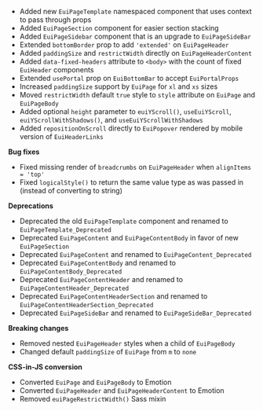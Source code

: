 - Added new `EuiPageTemplate` namespaced component that uses context to pass through props
- Added `EuiPageSection` component for easier section stacking
- Added `EuiPageSidebar` component that is an upgrade to `EuiPageSideBar`
- Extended `bottomBorder` prop to add `'extended'` on `EuiPageHeader`
- Added `paddingSize` and `restrictWidth` directly on `EuiPageHeaderContent`
- Added `data-fixed-headers` attribute to `<body>` with the count of fixed `EuiHeader` components
- Extended `usePortal` prop on `EuiBottomBar` to accept `EuiPortalProps`
- Increased `paddingSize` support by `EuiPage` for `xl` and `xs` sizes
- Moved `restrictWidth` default `true` style to `style` attribute on `EuiPage` and `EuiPageBody`
- Added optional `height` parameter to `euiYScroll()`, `useEuiYScroll`, `euiYScrollWithShadows()`, and `useEuiYScrollWithShadows`
- Added `repositionOnScroll` directly to `EuiPopover` rendered by mobile version of `EuiHeaderLinks`

**Bug fixes**

- Fixed missing render of `breadcrumbs` on `EuiPageHeader` when `alignItems = 'top'`
- Fixed `logicalStyle()` to return the same value type as was passed in (instead of converting to string)

**Deprecations**

- Deprecated the old `EuiPageTemplate` component and renamed to `EuiPageTemplate_Deprecated`
- Deprecated `EuiPageContent` and `EuiPageContentBody` in favor of new `EuiPageSection`
- Deprecated `EuiPageContent` and renamed to `EuiPageContent_Deprecated`
- Deprecated `EuiPageContentBody` and renamed to `EuiPageContentBody_Deprecated`
- Deprecated `EuiPageContentHeader` and renamed to `EuiPageContentHeader_Deprecated`
- Deprecated `EuiPageContentHeaderSection` and renamed to `EuiPageContentHeaderSection_Deprecated`
- Deprecated `EuiPageSideBar` and renamed to `EuiPageSideBar_Deprecated`

**Breaking changes**

- Removed nested `EuiPageHeader` styles when a child of `EuiPageBody`
- Changed default `paddingSize` of `EuiPage` from `m` to `none`

**CSS-in-JS conversion**

- Converted `EuiPage` and `EuiPageBody` to Emotion
- Converted `EuiPageHeader` and `EuiPageHeaderContent` to Emotion
- Removed `euiPageRestrictWidth()` Sass mixin
